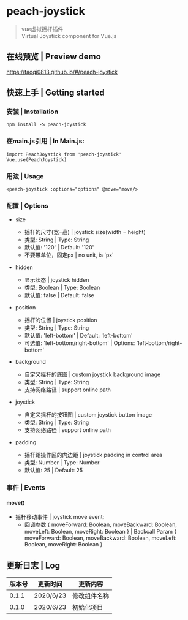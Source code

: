 # peach-joystick
> vue虚拟摇杆插件<br>
> Virtual Joystick component for Vue.js

## 在线预览 | Preview demo
https://taoqi0813.github.io/#/peach-joystick

## 快速上手 | Getting started
### 安装 | Installation
```
npm install -S peach-joystick

```
### 在main.js引用 | In Main.js:  
```
import PeachJoystick from 'peach-joystick'
Vue.use(PeachJoystick)
```

### 用法 | Usage
```
<peach-joystick :options="options" @move="move/>
```

### 配置 | Options

+ size
  - 摇杆的尺寸(宽=高) | joystick size(width = height)
  - 类型: String | Type: String
  - 默认值: '120' | Default: '120'
  - 不要带单位，固定px | no unit, is 'px'
  
+ hidden
  - 显示状态 | joystick hidden
  - 类型: Boolean | Type: Boolean
  - 默认值: false | Default: false

+ position
  - 摇杆的位置 | joystick position
  - 类型: String | Type: String
  - 默认值: 'left-bottom' | Default: 'left-bottom'
  - 可选值: 'left-bottom/right-bottom' | Options: 'left-bottom/right-bottom'

+ background
  - 自定义摇杆的底图 | custom joystick background image
  - 类型: String | Type: String
  - 支持网络路径 | support online path

+ joystick
  - 自定义摇杆的按钮图 | custom joystick button image
  - 类型: String | Type: String
  - 支持网络路径 | support online path

+ padding
  - 摇杆距操作区的内边距 | joystick padding in control area
  - 类型: Number | Type: Number
  - 默认值: 25 | Default: 25

### 事件 | Events
#### move()
+ 摇杆移动事件 | joystick move event: 
  - 回调参数 { moveForward: Boolean, moveBackward: Boolean, moveLeft: Boolean, moveRight: Boolean } | Backcall Param { moveForward: Boolean, moveBackward: Boolean, moveLeft: Boolean, moveRight: Boolean }

## 更新日志 | Log
|  版本号   | 更新时间  | 更新内容  |
|  ----  | ----  | ----  |
| 0.1.1  | 2020/6/23 | 修改组件名称 |
| 0.1.0  | 2020/6/23 | 初始化项目 |